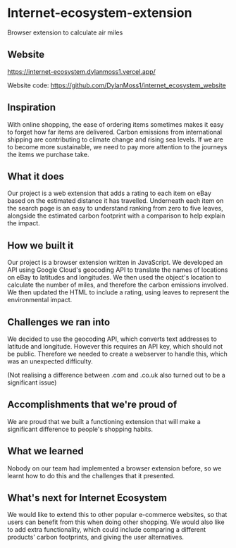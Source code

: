 # Internet-ecosystem-extension
Browser extension to calculate air miles

## Website

https://internet-ecosystem.dylanmoss1.vercel.app/

Website code: https://github.com/DylanMoss1/internet_ecosystem_website

## Inspiration

With online shopping, the ease of ordering items sometimes makes it easy to forget how far items are delivered. Carbon emissions from international shipping are contributing to climate change and rising sea levels. If we are to become more sustainable, we need to pay more attention to the journeys the items we purchase take.

## What it does

Our project is a web extension that adds a rating to each item on eBay based on the estimated distance it has travelled. Underneath each item on the search page is an easy to understand ranking from zero to five leaves, alongside the estimated carbon footprint with a comparison to help explain the impact.

## How we built it

Our project is a browser extension written in JavaScript. We developed an API using Google Cloud's geocoding API to translate the names of locations on eBay to latitudes and longitudes. We then used the object's location to calculate the number of miles, and therefore the carbon emissions involved. We
then updated the HTML to include a rating, using leaves to represent the environmental impact.

## Challenges we ran into

We decided to use the geocoding API, which converts text addresses to latitude and longitude. However this requires an API key, which should not be public. Therefore we needed to create a webserver to handle this, which was an unexpected difficulty.

(Not realising a difference between .com and .co.uk also turned out to be a significant issue)

## Accomplishments that we're proud of

We are proud that we built a functioning extension that will make a significant difference to people's shopping habits.

## What we learned

Nobody on our team had implemented a browser extension before, so we learnt how to do this and the challenges that it presented.

## What's next for Internet Ecosystem

We would like to extend this to other popular e-commerce websites, so that users can benefit from this when doing other shopping. We would also like to add extra functionality, which could include comparing a different products' carbon footprints, and giving the user alternatives.
